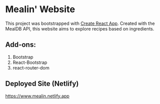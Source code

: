 # Mealin' Website
This project was bootstrapped with [Create React App](https://github.com/facebook/create-react-app).
Created with the MealDB API, this website aims to explore recipes based on ingredients.

## Add-ons:
1. Bootstrap
2. React-Bootstrap
3. react-router-dom

## Deployed Site (Netlify)
https://www.mealin.netlify.app
